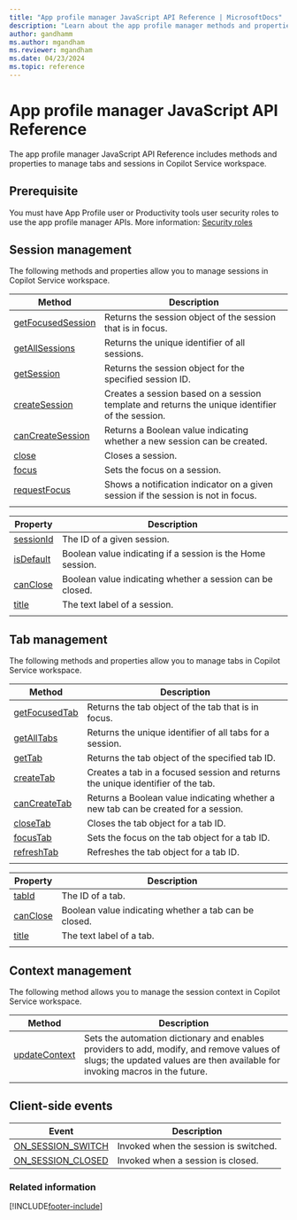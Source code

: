 ```yaml
---
title: "App profile manager JavaScript API Reference | MicrosoftDocs"
description: "Learn about the app profile manager methods and properties to manage tabs and sessions in Copilot Service workspace."
author: gandhamm
ms.author: mgandham
ms.reviewer: mgandham
ms.date: 04/23/2024
ms.topic: reference
---
```


# App profile manager JavaScript API Reference

The app profile manager JavaScript API Reference includes methods and properties to manage tabs and sessions in Copilot Service workspace.

## Prerequisite

You must have App Profile user or Productivity tools user security roles to use the app profile manager APIs. More information: [Security roles](../administer/security-roles.md)

## Session management

The following methods and properties allow you to manage sessions in Copilot Service workspace.

| Method | Description |
|--------|-------------|
| [getFocusedSession](../develop/reference/methods/getFocusedSession.md) | Returns the session object of the session that is in focus. |
| [getAllSessions](../develop/reference/methods/getAllSessions.md) | Returns the unique identifier of all sessions. |
| [getSession](../develop/reference/methods/getSession.md) | Returns the session object for the specified session ID.  |
| [createSession](../develop/reference/methods/createSession.md) | Creates a session based on a session template and returns the unique identifier of the session. |
| [canCreateSession](../develop/reference/methods/canCreateSession.md) | Returns a Boolean value indicating whether a new session can be created.|
| [close](../develop/reference/methods/close.md) | Closes a session.|
| [focus](../develop/reference/methods/focus.md) | Sets the focus on a session. |
| [requestFocus](../develop/reference/methods/requestFocus.md) | Shows a notification indicator on a given session if the session is not in focus.|
|||

| Property | Description |
|----------|-------------|
| [sessionId](../develop/reference/properties/sessionId.md) | The ID of a given session. |
| [isDefault](../develop/reference/properties/isDefault.md) | Boolean value indicating if a session is the Home session.|
| [canClose]( ../develop/reference/properties/canCloseSession.md) | Boolean value indicating whether a session can be closed. |
| [title](../develop/reference/properties/sessiontitle.md) | The text label of a session. |
|||

## Tab management

The following methods and properties allow you to manage tabs in Copilot Service workspace.

| Method | Description |
|--------|-------------|
| [getFocusedTab](../develop/reference/methods/getFocusedTab.md) | Returns the tab object of the tab that is in focus. |
| [getAllTabs](../develop/reference/methods/getAllTabs.md) | Returns the unique identifier of all tabs for a session. |
| [getTab](../develop/reference/methods/getTab.md) | Returns the tab object of the specified tab ID.  |
| [createTab](../develop/reference/methods/createTab.md) | Creates a tab in a focused session and returns the unique identifier of the tab. |
| [canCreateTab](../develop/reference/methods/canCreateTab.md) | Returns a Boolean value indicating whether a new tab can be created for a session. |
| [closeTab](../develop/reference/methods/closeTab.md) | Closes the tab object for a tab ID. |
| [focusTab](../develop/reference/methods/focusTab.md) | Sets the focus on the tab object for a tab ID. |
| [refreshTab](../develop/reference/methods/refreshTab.md) | Refreshes the tab object for a tab ID.   |
|||

| Property | Description |
|----------|-------------|
| [tabId](../develop/reference/properties/tabId.md) | The ID of a tab. |
| [canClose](../develop/reference/properties/canCloseTab.md) | Boolean value indicating whether a tab can be closed. |
| [title](../develop/reference/properties/tabtitle.md) | The text label of a tab. |
|||


## Context management

The following method allows you to manage the session context in Copilot Service workspace.

| Method | Description |
|--------|-------------|
| [updateContext](../develop/reference/properties/updateContext.md) | Sets the automation dictionary and enables providers to add, modify, and remove values of slugs; the updated values are then available for invoking macros in the future. |
|||

## Client-side events

| Event | Description |
|--------|-------------|
| [ON_SESSION_SWITCH](../develop/reference/events/on_session_switch.md) | Invoked when the session is switched. |
| [ON_SESSION_CLOSED](../develop/reference/events/on_session_closed.md) | Invoked when a session is closed. |

### Related information

[!INCLUDE[footer-include](../../includes/footer-banner.md)]
